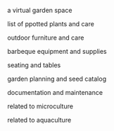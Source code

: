 a virtual garden space

list of ppotted plants and care

outdoor furniture and care

barbeque equipment and supplies

seating and tables

garden planning and seed catalog

documentation and maintenance

related to microculture

related to aquaculture
